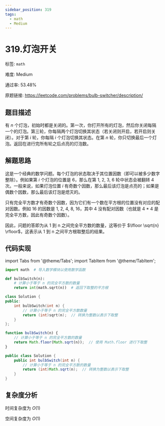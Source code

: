 ```yaml
---
sidebar_position: 319
tags:
  - math
  - Medium
---
```


# 319.灯泡开关

标签: `math`

难度: Medium

通过率: 53.48%

原题链接: https://leetcode.com/problems/bulb-switcher/description/

## 题目描述
有 $n$ 个灯泡，初始时都是关闭的。第一次，你打开所有的灯泡，然后你关闭每隔一个的灯泡。第三轮，你每隔两个灯泡切换其状态（若关闭则开启，若开启则关闭）。对于第 $i$ 轮，你每隔 $i$ 个灯泡切换其状态。在第 $n$ 轮，你只切换最后一个灯泡。返回在进行完所有轮之后点亮的灯泡数。

## 解题思路
这是一个经典的数学问题。每个灯泡的状态取决于其位置因数（即可以被多少数字整除）。例如果第 $i$ 个灯泡的位置是 6，那么在第 1, 2, 3, 6 轮中状态会被翻转 4 次。一般来说，如果灯泡位置 $i$ 有奇数个因数，那么最后该灯泡是点亮的；如果是偶数个因数，那么最后该灯泡是熄灭的。

只有完全平方数才有奇数个因数，因为它们有一个数在平方根的位置没有对应的配对因数。例如 16 的因数是 1, 2, 4, 8, 16，其中 4 没有配对因数（也就是 4 * 4 是完全平方数，因此有奇数个因数）。

因此，问题的答即为从 1 到 n 之间完全平方数的数量，这等价于 $\lfloor \sqrt{n} \rfloor$，这表示从 1 到 n 之间平方根取整后的结果。

## 代码实现
import Tabs from '@theme/Tabs';
import TabItem from '@theme/TabItem';

<Tabs>
<TabItem value="python" label="Python">

```python
import math  # 导入数学模块以使用数学函数

def bulbSwitch(n):
    # 计算小于等于 n 的完全平方数的数量
    return int(math.sqrt(n))  # 返回下取整的平方根

```

</TabItem>
<TabItem value="cpp" label="C++">

```cpp
class Solution {
public:
    int bulbSwitch(int n) {
        // 计算小于等于 n 的完全平方数数量
        return (int)sqrt(n);  // 转换为整数以表示下取整
    }
};

```

</TabItem>
<TabItem value="javascript" label="JavaScript">

```javascript
function bulbSwitch(n) {
    // 计算小于等于 n 的完全平方数的数量
    return Math.floor(Math.sqrt(n));  // 使用 Math.floor 进行下取整
}

```

</TabItem>
<TabItem value="java" label="Java">

```java
public class Solution {
    public int bulbSwitch(int n) {
        // 计算小于等于 n 的完全平方数的数量
        return (int)Math.sqrt(n);  // 转换为整数以表示下取整
    }
}
```

</TabItem>
</Tabs>

## 复杂度分析
时间复杂度为 $O(1)$  
  
空间复杂度为 $O(1)$
